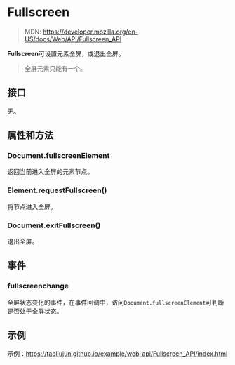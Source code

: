 <!--hexo

---
url: web-api-Fullscreen_API
tags:
  - webapi
  - Fullscreen
---

-->

# Fullscreen

> MDN: https://developer.mozilla.org/en-US/docs/Web/API/Fullscreen_API

**Fullscreen**可设置元素全屏，或退出全屏。

> 全屏元素只能有一个。

## 接口

无。

## 属性和方法

### Document.fullscreenElement

返回当前进入全屏的元素节点。

### Element.requestFullscreen()

将节点进入全屏。

### Document.exitFullscreen()

退出全屏。

## 事件

### fullscreenchange

全屏状态变化的事件，在事件回调中，访问`Document.fullscreenElement`可判断是否处于全屏状态。

## 示例

示例：https://taoliujun.github.io/example/web-api/Fullscreen_API/index.html
